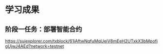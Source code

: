 # 学习成果

## 阶段一任务：部署智能合约

https://suiexplorer.com/txblock/61iAftwNqfuMqUeiV8mEeH2UTxkX3bMpofigUjwJ4AEd?network=testnet

